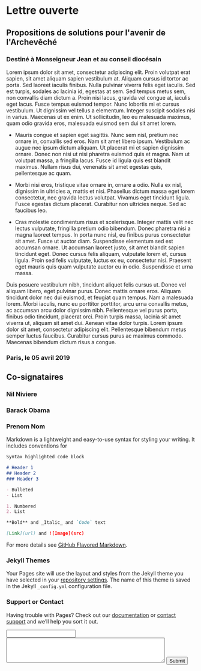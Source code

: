 # Lettre ouverte

## Propositions de solutions pour l'avenir de l'Archevêché


### Destiné à Monseigneur Jean et au conseil diocésain


Lorem ipsum dolor sit amet, consectetur adipiscing elit. Proin volutpat erat sapien, sit amet aliquam sapien vestibulum at. Aliquam cursus id tortor ac porta. Sed laoreet iaculis finibus. Nulla pulvinar viverra felis eget iaculis. Sed est turpis, sodales ac lacinia id, egestas at sem. Sed tempus metus sem, non convallis diam dictum a. Proin nisi lacus, gravida vel congue at, iaculis eget lacus. Fusce tempus euismod tempor. Nunc lobortis mi et cursus vestibulum. Ut dignissim vel tellus a elementum. Integer suscipit sodales nisi in varius. Maecenas ut ex enim. Ut sollicitudin, leo eu malesuada maximus, quam odio gravida eros, malesuada euismod sem dui sit amet lorem.

- Mauris congue et sapien eget sagittis. Nunc sem nisl, pretium nec ornare in, convallis sed eros. Nam sit amet libero ipsum. Vestibulum ac augue nec ipsum dictum aliquam. Ut placerat mi et sapien dignissim ornare. Donec non nisi ut nisi pharetra euismod quis et magna. Nam ut volutpat massa, a fringilla lacus. Fusce id ligula quis est blandit maximus. Nullam risus dui, venenatis sit amet egestas quis, pellentesque ac quam.

- Morbi nisi eros, tristique vitae ornare in, ornare a odio. Nulla ex nisl, dignissim in ultricies a, mattis et nisi. Phasellus dictum massa eget lorem consectetur, nec gravida lectus volutpat. Vivamus eget tincidunt ligula. Fusce egestas dictum placerat. Curabitur non ultricies neque. Sed ac faucibus leo.

- Cras molestie condimentum risus et scelerisque. Integer mattis velit nec lectus vulputate, fringilla pretium odio bibendum. Donec pharetra nisi a magna laoreet tempus. In porta nunc nisl, eu finibus purus consectetur sit amet. Fusce ut auctor diam. Suspendisse elementum sed est accumsan ornare. Ut accumsan laoreet justo, sit amet blandit sapien tincidunt eget. Donec cursus felis aliquam, vulputate lorem et, cursus ligula. Proin sed felis vulputate, luctus ex eu, consectetur nisi. Praesent eget mauris quis quam vulputate auctor eu in odio. Suspendisse et urna massa.

Duis posuere vestibulum nibh, tincidunt aliquet felis cursus ut. Donec vel aliquam libero, eget pulvinar purus. Donec mattis ornare eros. Aliquam tincidunt dolor nec dui euismod, et feugiat quam tempus. Nam a malesuada lorem. Morbi iaculis, nunc eu porttitor porttitor, arcu urna convallis metus, ac accumsan arcu dolor dignissim nibh. Pellentesque vel purus porta, finibus odio tincidunt, placerat orci. Proin turpis massa, lacinia sit amet viverra ut, aliquam sit amet dui. Aenean vitae dolor turpis. Lorem ipsum dolor sit amet, consectetur adipiscing elit. Pellentesque bibendum metus semper luctus faucibus. Curabitur cursus purus ac maximus commodo. Maecenas bibendum dictum risus a congue. 

### Paris, le 05 avril 2019

## Co-signataires

### Nil Niviere
### Barack Obama
### Prenom Nom




Markdown is a lightweight and easy-to-use syntax for styling your writing. It includes conventions for

```markdown
Syntax highlighted code block

# Header 1
## Header 2
### Header 3

- Bulleted
- List

1. Numbered
2. List

**Bold** and _Italic_ and `Code` text

[Link](url) and ![Image](src)
```

For more details see [GitHub Flavored Markdown](https://guides.github.com/features/mastering-markdown/).

### Jekyll Themes

Your Pages site will use the layout and styles from the Jekyll theme you have selected in your [repository settings](https://github.com/exemple-de-nom-pour-la-maquette/Lettre-ouverte/settings). The name of this theme is saved in the Jekyll `_config.yml` configuration file.

### Support or Contact

Having trouble with Pages? Check out our [documentation](https://help.github.com/categories/github-pages-basics/) or [contact support](https://github.com/contact) and we’ll help you sort it out.

<form accept-charset="UTF-8" action="https://usebasin.com/f/123456xabcdef" enctype="multipart/form-data" method="POST">
  <input type="email" id="email" name="email" required>
  <textarea rows="4" cols="50" name="comment" required></textarea>
  <button type="submit">Submit</button>
</form>
